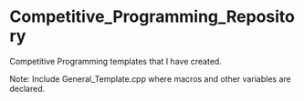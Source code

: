 # Competitive_Programming_Repository
Competitive Programming templates that I have created. 


Note: Include General_Template.cpp where macros and other variables are declared.
